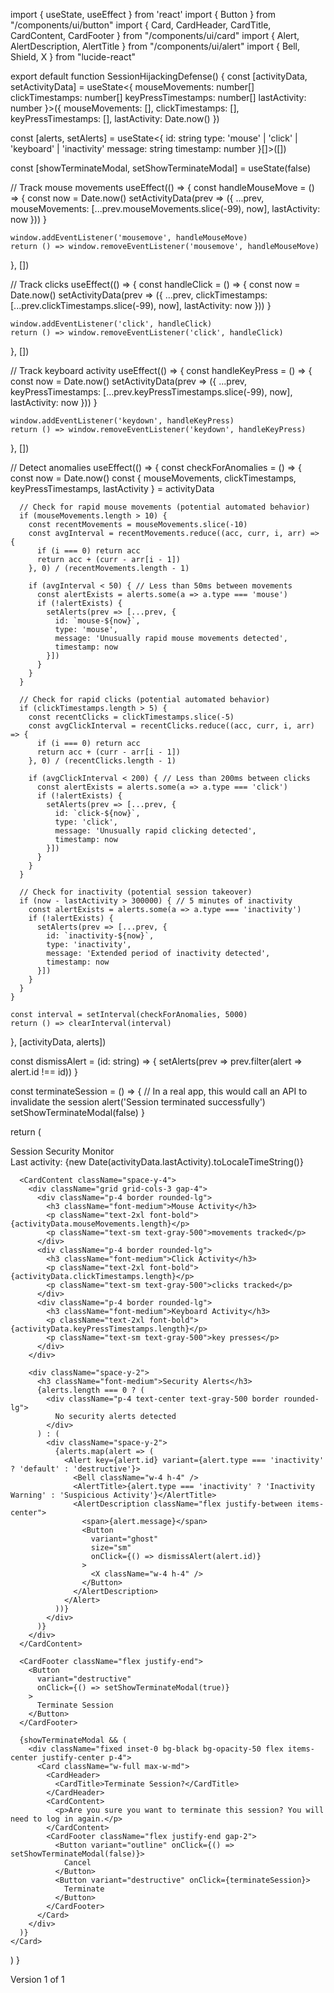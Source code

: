 import { useState, useEffect } from 'react'
import { Button } from "/components/ui/button"
import { Card, CardHeader, CardTitle, CardContent, CardFooter } from "/components/ui/card"
import { Alert, AlertDescription, AlertTitle } from "/components/ui/alert"
import { Bell, Shield, X } from "lucide-react"

export default function SessionHijackingDefense() {
const \[activityData, setActivityData] = useState<{
mouseMovements: number\[]
clickTimestamps: number\[]
keyPressTimestamps: number\[]
lastActivity: number
}>({
mouseMovements: \[],
clickTimestamps: \[],
keyPressTimestamps: \[],
lastActivity: Date.now()
})

const \[alerts, setAlerts] = useState<{
id: string
type: 'mouse' | 'click' | 'keyboard' | 'inactivity'
message: string
timestamp: number
}\[]>(\[])

const \[showTerminateModal, setShowTerminateModal] = useState(false)

// Track mouse movements
useEffect(() => {
const handleMouseMove = () => {
const now = Date.now()
setActivityData(prev => ({
...prev,
mouseMovements: \[...prev.mouseMovements.slice(-99), now],
lastActivity: now
}))
}

```
window.addEventListener('mousemove', handleMouseMove)
return () => window.removeEventListener('mousemove', handleMouseMove)
```

}, \[])

// Track clicks
useEffect(() => {
const handleClick = () => {
const now = Date.now()
setActivityData(prev => ({
...prev,
clickTimestamps: \[...prev.clickTimestamps.slice(-99), now],
lastActivity: now
}))
}

```
window.addEventListener('click', handleClick)
return () => window.removeEventListener('click', handleClick)
```

}, \[])

// Track keyboard activity
useEffect(() => {
const handleKeyPress = () => {
const now = Date.now()
setActivityData(prev => ({
...prev,
keyPressTimestamps: \[...prev.keyPressTimestamps.slice(-99), now],
lastActivity: now
}))
}

```
window.addEventListener('keydown', handleKeyPress)
return () => window.removeEventListener('keydown', handleKeyPress)
```

}, \[])

// Detect anomalies
useEffect(() => {
const checkForAnomalies = () => {
const now = Date.now()
const { mouseMovements, clickTimestamps, keyPressTimestamps, lastActivity } = activityData

```
  // Check for rapid mouse movements (potential automated behavior)
  if (mouseMovements.length > 10) {
    const recentMovements = mouseMovements.slice(-10)
    const avgInterval = recentMovements.reduce((acc, curr, i, arr) => {
      if (i === 0) return acc
      return acc + (curr - arr[i - 1])
    }, 0) / (recentMovements.length - 1)

    if (avgInterval < 50) { // Less than 50ms between movements
      const alertExists = alerts.some(a => a.type === 'mouse')
      if (!alertExists) {
        setAlerts(prev => [...prev, {
          id: `mouse-${now}`,
          type: 'mouse',
          message: 'Unusually rapid mouse movements detected',
          timestamp: now
        }])
      }
    }
  }

  // Check for rapid clicks (potential automated behavior)
  if (clickTimestamps.length > 5) {
    const recentClicks = clickTimestamps.slice(-5)
    const avgClickInterval = recentClicks.reduce((acc, curr, i, arr) => {
      if (i === 0) return acc
      return acc + (curr - arr[i - 1])
    }, 0) / (recentClicks.length - 1)

    if (avgClickInterval < 200) { // Less than 200ms between clicks
      const alertExists = alerts.some(a => a.type === 'click')
      if (!alertExists) {
        setAlerts(prev => [...prev, {
          id: `click-${now}`,
          type: 'click',
          message: 'Unusually rapid clicking detected',
          timestamp: now
        }])
      }
    }
  }

  // Check for inactivity (potential session takeover)
  if (now - lastActivity > 300000) { // 5 minutes of inactivity
    const alertExists = alerts.some(a => a.type === 'inactivity')
    if (!alertExists) {
      setAlerts(prev => [...prev, {
        id: `inactivity-${now}`,
        type: 'inactivity',
        message: 'Extended period of inactivity detected',
        timestamp: now
      }])
    }
  }
}

const interval = setInterval(checkForAnomalies, 5000)
return () => clearInterval(interval)
```

}, \[activityData, alerts])

const dismissAlert = (id: string) => {
setAlerts(prev => prev.filter(alert => alert.id !== id))
}

const terminateSession = () => {
// In a real app, this would call an API to invalidate the session
alert('Session terminated successfully')
setShowTerminateModal(false)
}

return ( <Card className="w-full max-w-2xl mx-auto"> <CardHeader> <div className="flex items-center justify-between"> <CardTitle className="flex items-center gap-2"> <Shield className="w-5 h-5" />
Session Security Monitor </CardTitle> <div className="flex items-center gap-2"> <span className="text-sm text-gray-500">
Last activity: {new Date(activityData.lastActivity).toLocaleTimeString()} </span> </div> </div> </CardHeader>

```
  <CardContent className="space-y-4">
    <div className="grid grid-cols-3 gap-4">
      <div className="p-4 border rounded-lg">
        <h3 className="font-medium">Mouse Activity</h3>
        <p className="text-2xl font-bold">{activityData.mouseMovements.length}</p>
        <p className="text-sm text-gray-500">movements tracked</p>
      </div>
      <div className="p-4 border rounded-lg">
        <h3 className="font-medium">Click Activity</h3>
        <p className="text-2xl font-bold">{activityData.clickTimestamps.length}</p>
        <p className="text-sm text-gray-500">clicks tracked</p>
      </div>
      <div className="p-4 border rounded-lg">
        <h3 className="font-medium">Keyboard Activity</h3>
        <p className="text-2xl font-bold">{activityData.keyPressTimestamps.length}</p>
        <p className="text-sm text-gray-500">key presses</p>
      </div>
    </div>

    <div className="space-y-2">
      <h3 className="font-medium">Security Alerts</h3>
      {alerts.length === 0 ? (
        <div className="p-4 text-center text-gray-500 border rounded-lg">
          No security alerts detected
        </div>
      ) : (
        <div className="space-y-2">
          {alerts.map(alert => (
            <Alert key={alert.id} variant={alert.type === 'inactivity' ? 'default' : 'destructive'}>
              <Bell className="w-4 h-4" />
              <AlertTitle>{alert.type === 'inactivity' ? 'Inactivity Warning' : 'Suspicious Activity'}</AlertTitle>
              <AlertDescription className="flex justify-between items-center">
                <span>{alert.message}</span>
                <Button
                  variant="ghost"
                  size="sm"
                  onClick={() => dismissAlert(alert.id)}
                >
                  <X className="w-4 h-4" />
                </Button>
              </AlertDescription>
            </Alert>
          ))}
        </div>
      )}
    </div>
  </CardContent>

  <CardFooter className="flex justify-end">
    <Button
      variant="destructive"
      onClick={() => setShowTerminateModal(true)}
    >
      Terminate Session
    </Button>
  </CardFooter>

  {showTerminateModal && (
    <div className="fixed inset-0 bg-black bg-opacity-50 flex items-center justify-center p-4">
      <Card className="w-full max-w-md">
        <CardHeader>
          <CardTitle>Terminate Session?</CardTitle>
        </CardHeader>
        <CardContent>
          <p>Are you sure you want to terminate this session? You will need to log in again.</p>
        </CardContent>
        <CardFooter className="flex justify-end gap-2">
          <Button variant="outline" onClick={() => setShowTerminateModal(false)}>
            Cancel
          </Button>
          <Button variant="destructive" onClick={terminateSession}>
            Terminate
          </Button>
        </CardFooter>
      </Card>
    </div>
  )}
</Card>
```

)
}

Version 1 of 1
